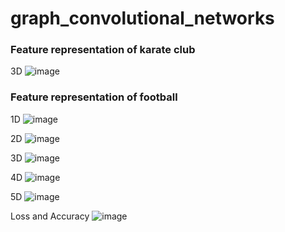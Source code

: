# graph_convolutional_networks
### Feature representation of karate club

3D ![image](https://github.com/frank0532/graph_convolutional_networks/blob/master/figs/karate-3.gif)


### Feature representation of football

1D ![image](https://github.com/frank0532/graph_convolutional_networks/blob/master/figs/football_1.gif)

2D ![image](https://github.com/frank0532/graph_convolutional_networks/blob/master/figs/football_2.gif)

3D ![image](https://github.com/frank0532/graph_convolutional_networks/blob/master/figs/football_3.gif)

4D ![image](https://github.com/frank0532/graph_convolutional_networks/blob/master/figs/football_4.gif)

5D ![image](https://github.com/frank0532/graph_convolutional_networks/blob/master/figs/football_5.gif)

Loss and Accuracy ![image](https://github.com/frank0532/graph_convolutional_networks/blob/master/figs/loss_accuracy.png)
